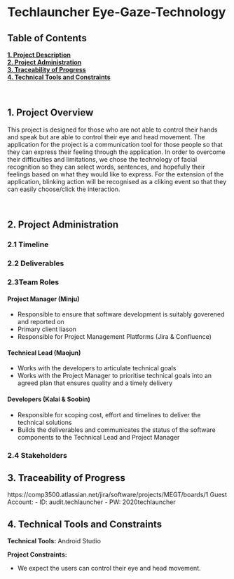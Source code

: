 # Techlauncher Eye-Gaze-Technology
<h2><a name = "content"> Table of Contents </a></h2>

<a href = "#Title1"><b> 1. Project Description </b></a><br/>
<a href = "#Title2"><b> 2. Project Administration </b></a><br/>
<a href = "#Title3"><b> 3. Traceability of Progress </b></a><br/> 
<a href = "#Title5"><b> 4. Technical Tools and Constraints </b></a><br/>


<br />

<h2><a name = "Title1"> 1. Project Overview </a></h2>

This project is designed for those who are not able to control their hands and speak but are able to control their eye and head movement. The application for the project is a communication tool for those people so that they can express their feeling through the application. In order to overcome their difficulties and limitations, we chose the technology of facial recognition so they can select words, sentences, and hopefully their feelings based on what they would like to express. For the extension of the application, blinking action will be recognised as a cliking event so that they can easily choose/click the interaction.

<br />

<h2><a name = "Title2"> 2. Project Administration </a></h2>

<h3> 2.1 Timeline </h3>



<h3> 2.2 Deliverables </h3>






<h3> 2.3Team Roles </h3>

#### Project Manager (Minju)
 - Responsible to ensure that software development is suitably goverened and reported on
 - Primary client liason
 - Responsible for Project Management Platforms (Jira & Confluence)
 
#### Technical Lead (Maojun)
 - Works with the developers to articulate technical goals
 - Works with the Project Manager to prioritise technical goals into an agreed plan that ensures quality and a timely delivery 

#### Developers (Kalai & Soobin)
 - Responsible for scoping cost, effort and timelines to deliver the technical solutions 
 - Builds the deliverables and communicates the status of the software components to the Technical Lead and Project Manager

<h3> 2.4 Stakeholders </h3>



<h2><a name = "Title3"> 3. Traceability of Progress</a></h2>
https://comp3500.atlassian.net/jira/software/projects/MEGT/boards/1
Guest Account:
 - ID: audit.techlauncher
 - PW: 2020techlauncher

<h2><a name = "Title3"> 4. Technical Tools and Constraints</a></h2>

**Technical Tools:**
Android Studio

**Project Constraints:**
 - We expect the users can control their eye and head movement.



